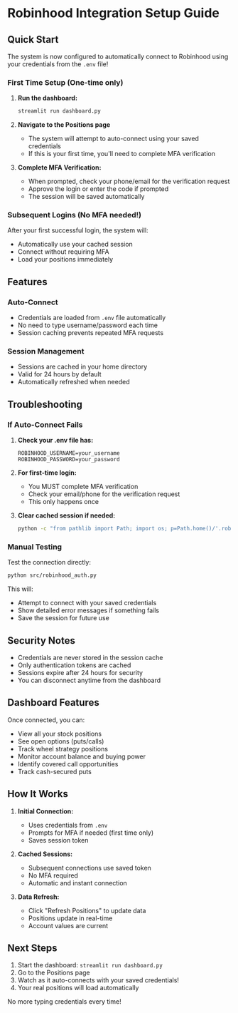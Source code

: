 # Robinhood Integration Setup Guide

## Quick Start

The system is now configured to automatically connect to Robinhood using your credentials from the `.env` file!

### First Time Setup (One-time only)

1. **Run the dashboard:**
   ```bash
   streamlit run dashboard.py
   ```

2. **Navigate to the Positions page**
   - The system will attempt to auto-connect using your saved credentials
   - If this is your first time, you'll need to complete MFA verification

3. **Complete MFA Verification:**
   - When prompted, check your phone/email for the verification request
   - Approve the login or enter the code if prompted
   - The session will be saved automatically

### Subsequent Logins (No MFA needed!)

After your first successful login, the system will:
- Automatically use your cached session
- Connect without requiring MFA
- Load your positions immediately

## Features

### Auto-Connect
- Credentials are loaded from `.env` file automatically
- No need to type username/password each time
- Session caching prevents repeated MFA requests

### Session Management
- Sessions are cached in your home directory
- Valid for 24 hours by default
- Automatically refreshed when needed

## Troubleshooting

### If Auto-Connect Fails

1. **Check your .env file has:**
   ```
   ROBINHOOD_USERNAME=your_username
   ROBINHOOD_PASSWORD=your_password
   ```

2. **For first-time login:**
   - You MUST complete MFA verification
   - Check your email/phone for the verification request
   - This only happens once

3. **Clear cached session if needed:**
   ```bash
   python -c "from pathlib import Path; import os; p=Path.home()/'.robinhood_session.pickle'; os.remove(p) if p.exists() else None; print('Cache cleared')"
   ```

### Manual Testing

Test the connection directly:
```bash
python src/robinhood_auth.py
```

This will:
- Attempt to connect with your saved credentials
- Show detailed error messages if something fails
- Save the session for future use

## Security Notes

- Credentials are never stored in the session cache
- Only authentication tokens are cached
- Sessions expire after 24 hours for security
- You can disconnect anytime from the dashboard

## Dashboard Features

Once connected, you can:
- View all your stock positions
- See open options (puts/calls)
- Track wheel strategy positions
- Monitor account balance and buying power
- Identify covered call opportunities
- Track cash-secured puts

## How It Works

1. **Initial Connection:**
   - Uses credentials from `.env`
   - Prompts for MFA if needed (first time only)
   - Saves session token

2. **Cached Sessions:**
   - Subsequent connections use saved token
   - No MFA required
   - Automatic and instant connection

3. **Data Refresh:**
   - Click "Refresh Positions" to update data
   - Positions update in real-time
   - Account values are current

## Next Steps

1. Start the dashboard: `streamlit run dashboard.py`
2. Go to the Positions page
3. Watch as it auto-connects with your saved credentials!
4. Your real positions will load automatically

No more typing credentials every time!